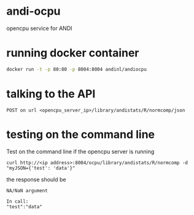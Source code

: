 # andi-ocpu
opencpu service for ANDI

# running docker container
```sh
docker run -t -p 80:80 -p 8004:8004 andinl/andiocpu
```

# talking to the API
```
POST on url <opencpu_server_ip>/library/andistats/R/normcomp/json
```

# testing on the command line
Test on the command line if the opencpu server is running
```
curl http://<ip address>:8004/ocpu/library/andistats/R/normcomp -d "myJSON={'test': 'data'}"
```
the response should be
```
NA/NaN argument

In call:
"test":"data"
```
